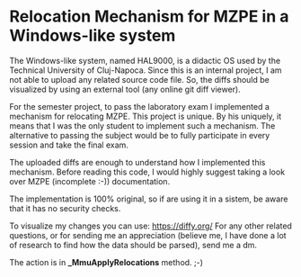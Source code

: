 # Relocation Mechanism for MZPE in a Windows-like system

The Windows-like system, named HAL9000, is a didactic OS used by the Technical University of Cluj-Napoca. Since this is an internal project, I am not able to upload any related source code file. So, the diffs should be visualized by using an external tool (any online git diff viewer).

For the semester project, to pass the laboratory exam I implemented a mechanism for relocating MZPE. This project is unique. By his uniquely, it means that I was the only student to implement such a mechanism. The alternative to passing the subject would be to fully participate in every session and take the final exam.

The uploaded diffs are enough to understand how I implemented this mechanism. Before reading this code, I would highly suggest taking a look over MZPE (incomplete :-)) documentation.

The implementation is 100% original, so if are using it in a sistem, be aware that it has no security checks.

To visualize my changes you can use: https://diffy.org/
For any other related questions, or for sending me an appreciation (believe me, I have done a lot of research to find how the data should be parsed), send me a dm.

The action is in **\_MmuApplyRelocations** method. ;-)
